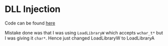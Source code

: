 # DLL Injection

Code can be found [here](../code/day27.md)

Mistake done was that I was using `LoadLibraryW` which accepts `wchar_t*` but I was giving it `char*`. Hence just changed LoadLibraryW to LoadLibraryA
